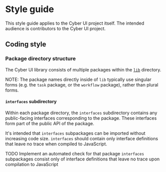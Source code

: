 # Style guide

This style guide applies to the Cyber UI project itself. The intended audience is contributors to the Cyber UI project.

## Coding style

### Package directory structure

The Cyber UI library consists of multiple packages within the [`lib`](https://github.com/pshields/cyber_ui/tree/master/lib) directory.

NOTE: The package names directly inside of `lib` typically use singular forms (e.g. the `task` package, or the `workflow` package), rather than plural forms.

#### `interfaces` subdirectory

Within each package directory, the `interfaces` subdirectory contains any public-facing interfaces corresponding to the package. These interfaces form part of the public API of the package.

It's intended that `interfaces` subpackages can be imported without increasing code size. `interfaces` should contain only interface definitions that leave no trace when compiled to JavaScript.

TODO Implement an automated check for that package `interfaces` subpackages consist only of interface definitions that leave no trace upon compilation to JavaScript
